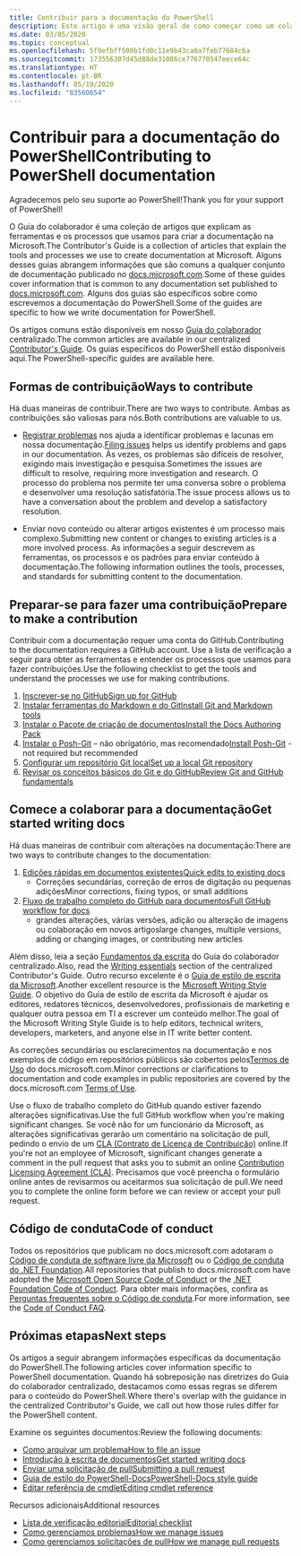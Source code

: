 ```yaml
---
title: Contribuir para a documentação do PowerShell
description: Este artigo é uma visão geral de como começar como um colaborador da documentação do PowerShell.
ms.date: 03/05/2020
ms.topic: conceptual
ms.openlocfilehash: 5f9efbff500b1fd0c11e9b43ca0a7feb77684c6a
ms.sourcegitcommit: 173556307d45d88de31086ce776770547eece64c
ms.translationtype: HT
ms.contentlocale: pt-BR
ms.lasthandoff: 05/19/2020
ms.locfileid: "83560654"
---
```

# <a name="contributing-to-powershell-documentation"></a><span data-ttu-id="6d29a-103">Contribuir para a documentação do PowerShell</span><span class="sxs-lookup"><span data-stu-id="6d29a-103">Contributing to PowerShell documentation</span></span>

<span data-ttu-id="6d29a-104">Agradecemos pelo seu suporte ao PowerShell!</span><span class="sxs-lookup"><span data-stu-id="6d29a-104">Thank you for your support of PowerShell!</span></span>

<span data-ttu-id="6d29a-105">O Guia do colaborador é uma coleção de artigos que explicam as ferramentas e os processos que usamos para criar a documentação na Microsoft.</span><span class="sxs-lookup"><span data-stu-id="6d29a-105">The Contributor's Guide is a collection of articles that explain the tools and processes we use to create documentation at Microsoft.</span></span> <span data-ttu-id="6d29a-106">Alguns desses guias abrangem informações que são comuns a qualquer conjunto de documentação publicado no [docs.microsoft.com][docs].</span><span class="sxs-lookup"><span data-stu-id="6d29a-106">Some of these guides cover information that is common to any documentation set published to [docs.microsoft.com][docs].</span></span> <span data-ttu-id="6d29a-107">Alguns dos guias são específicos sobre como escrevemos a documentação do PowerShell.</span><span class="sxs-lookup"><span data-stu-id="6d29a-107">Some of the guides are specific to how we write documentation for PowerShell.</span></span>

<span data-ttu-id="6d29a-108">Os artigos comuns estão disponíveis em nosso [Guia do colaborador][contribute] centralizado.</span><span class="sxs-lookup"><span data-stu-id="6d29a-108">The common articles are available in our centralized [Contributor's Guide][contribute].</span></span> <span data-ttu-id="6d29a-109">Os guias específicos do PowerShell estão disponíveis aqui.</span><span class="sxs-lookup"><span data-stu-id="6d29a-109">The PowerShell-specific guides are available here.</span></span>

## <a name="ways-to-contribute"></a><span data-ttu-id="6d29a-110">Formas de contribuição</span><span class="sxs-lookup"><span data-stu-id="6d29a-110">Ways to contribute</span></span>

<span data-ttu-id="6d29a-111">Há duas maneiras de contribuir.</span><span class="sxs-lookup"><span data-stu-id="6d29a-111">There are two ways to contribute.</span></span> <span data-ttu-id="6d29a-112">Ambas as contribuições são valiosas para nós.</span><span class="sxs-lookup"><span data-stu-id="6d29a-112">Both contributions are valuable to us.</span></span>

- <span data-ttu-id="6d29a-113">[Registrar problemas][file-an-issue] nos ajuda a identificar problemas e lacunas em nossa documentação.</span><span class="sxs-lookup"><span data-stu-id="6d29a-113">[Filing issues][file-an-issue] helps us identify problems and gaps in our documentation.</span></span> <span data-ttu-id="6d29a-114">Às vezes, os problemas são difíceis de resolver, exigindo mais investigação e pesquisa.</span><span class="sxs-lookup"><span data-stu-id="6d29a-114">Sometimes the issues are difficult to resolve, requiring more investigation and research.</span></span> <span data-ttu-id="6d29a-115">O processo do problema nos permite ter uma conversa sobre o problema e desenvolver uma resolução satisfatória.</span><span class="sxs-lookup"><span data-stu-id="6d29a-115">The issue process allows us to have a conversation about the problem and develop a satisfactory resolution.</span></span>

- <span data-ttu-id="6d29a-116">Enviar novo conteúdo ou alterar artigos existentes é um processo mais complexo.</span><span class="sxs-lookup"><span data-stu-id="6d29a-116">Submitting new content or changes to existing articles is a more involved process.</span></span> <span data-ttu-id="6d29a-117">As informações a seguir descrevem as ferramentas, os processos e os padrões para enviar conteúdo à documentação.</span><span class="sxs-lookup"><span data-stu-id="6d29a-117">The following information outlines the tools, processes, and standards for submitting content to the documentation.</span></span>

## <a name="prepare-to-make-a-contribution"></a><span data-ttu-id="6d29a-118">Preparar-se para fazer uma contribuição</span><span class="sxs-lookup"><span data-stu-id="6d29a-118">Prepare to make a contribution</span></span>

<span data-ttu-id="6d29a-119">Contribuir com a documentação requer uma conta do GitHub.</span><span class="sxs-lookup"><span data-stu-id="6d29a-119">Contributing to the documentation requires a GitHub account.</span></span> <span data-ttu-id="6d29a-120">Use a lista de verificação a seguir para obter as ferramentas e entender os processos que usamos para fazer contribuições.</span><span class="sxs-lookup"><span data-stu-id="6d29a-120">Use the following checklist to get the tools and understand the processes we use for making contributions.</span></span>

1. [<span data-ttu-id="6d29a-121">Inscrever-se no GitHub</span><span class="sxs-lookup"><span data-stu-id="6d29a-121">Sign up for GitHub</span></span>](/contribute/get-started-setup-github)
1. [<span data-ttu-id="6d29a-122">Instalar ferramentas do Markdown e do Git</span><span class="sxs-lookup"><span data-stu-id="6d29a-122">Install Git and Markdown tools</span></span>](/contribute/get-started-setup-tools)
1. [<span data-ttu-id="6d29a-123">Instalar o Pacote de criação de documentos</span><span class="sxs-lookup"><span data-stu-id="6d29a-123">Install the Docs Authoring Pack</span></span>](/contribute/how-to-write-docs-auth-pack)
1. <span data-ttu-id="6d29a-124">[Instalar o Posh-Git][posh-git] – não obrigatório, mas recomendado</span><span class="sxs-lookup"><span data-stu-id="6d29a-124">[Install Posh-Git][posh-git] - not required but recommended</span></span>
1. [<span data-ttu-id="6d29a-125">Configurar um repositório Git local</span><span class="sxs-lookup"><span data-stu-id="6d29a-125">Set up a local Git repository</span></span>](/contribute/get-started-setup-local)
1. [<span data-ttu-id="6d29a-126">Revisar os conceitos básicos do Git e do GitHub</span><span class="sxs-lookup"><span data-stu-id="6d29a-126">Review Git and GitHub fundamentals</span></span>](/contribute/git-github-fundamentals)

## <a name="get-started-writing-docs"></a><span data-ttu-id="6d29a-127">Comece a colaborar para a documentação</span><span class="sxs-lookup"><span data-stu-id="6d29a-127">Get started writing docs</span></span>

<span data-ttu-id="6d29a-128">Há duas maneiras de contribuir com alterações na documentação:</span><span class="sxs-lookup"><span data-stu-id="6d29a-128">There are two ways to contribute changes to the documentation:</span></span>

1. [<span data-ttu-id="6d29a-129">Edições rápidas em documentos existentes</span><span class="sxs-lookup"><span data-stu-id="6d29a-129">Quick edits to existing docs</span></span>](/contribute/#quick-edits-to-existing-documents)
   - <span data-ttu-id="6d29a-130">Correções secundárias, correção de erros de digitação ou pequenas adições</span><span class="sxs-lookup"><span data-stu-id="6d29a-130">Minor corrections, fixing typos, or small additions</span></span>
1. [<span data-ttu-id="6d29a-131">Fluxo de trabalho completo do GitHub para documentos</span><span class="sxs-lookup"><span data-stu-id="6d29a-131">Full GitHub workflow for docs</span></span>](/contribute/how-to-write-workflows-major)
   - <span data-ttu-id="6d29a-132">grandes alterações, várias versões, adição ou alteração de imagens ou colaboração em novos artigos</span><span class="sxs-lookup"><span data-stu-id="6d29a-132">large changes, multiple versions, adding or changing images, or contributing new articles</span></span>

<span data-ttu-id="6d29a-133">Além disso, leia a seção [Fundamentos da escrita](/contribute/style-quick-start) do Guia do colaborador centralizado.</span><span class="sxs-lookup"><span data-stu-id="6d29a-133">Also, read the [Writing essentials](/contribute/style-quick-start) section of the centralized Contributor's Guide.</span></span> <span data-ttu-id="6d29a-134">Outro recurso excelente é o [Guia de estilo de escrita da Microsoft][style-guide].</span><span class="sxs-lookup"><span data-stu-id="6d29a-134">Another excellent resource is the [Microsoft Writing Style Guide][style-guide].</span></span> <span data-ttu-id="6d29a-135">O objetivo do Guia de estilo de escrita da Microsoft é ajudar os editores, redatores técnicos, desenvolvedores, profissionais de marketing e qualquer outra pessoa em TI a escrever um conteúdo melhor.</span><span class="sxs-lookup"><span data-stu-id="6d29a-135">The goal of the Microsoft Writing Style Guide is to help editors, technical writers, developers, marketers, and anyone else in IT write better content.</span></span>

<span data-ttu-id="6d29a-136">As correções secundárias ou esclarecimentos na documentação e nos exemplos de código em repositórios públicos são cobertos pelos[Termos de Uso][terms-of-use] do docs.microsoft.com.</span><span class="sxs-lookup"><span data-stu-id="6d29a-136">Minor corrections or clarifications to documentation and code examples in public repositories are covered by the docs.microsoft.com [Terms of Use][terms-of-use].</span></span>

<span data-ttu-id="6d29a-137">Use o fluxo de trabalho completo do GitHub quando estiver fazendo alterações significativas.</span><span class="sxs-lookup"><span data-stu-id="6d29a-137">Use the full GitHub workflow when you're making significant changes.</span></span> <span data-ttu-id="6d29a-138">Se você não for um funcionário da Microsoft, as alterações significativas gerarão um comentário na solicitação de pull, pedindo o envio de um [CLA (Contrato de Licença de Contribuição)][cla] online.</span><span class="sxs-lookup"><span data-stu-id="6d29a-138">If you're not an employee of Microsoft, significant changes generate a comment in the pull request that asks you to submit an online [Contribution Licensing Agreement (CLA)][cla].</span></span> <span data-ttu-id="6d29a-139">Precisamos que você preencha o formulário online antes de revisarmos ou aceitarmos sua solicitação de pull.</span><span class="sxs-lookup"><span data-stu-id="6d29a-139">We need you to complete the online form before we can review or accept your pull request.</span></span>

## <a name="code-of-conduct"></a><span data-ttu-id="6d29a-140">Código de conduta</span><span class="sxs-lookup"><span data-stu-id="6d29a-140">Code of conduct</span></span>

<span data-ttu-id="6d29a-141">Todos os repositórios que publicam no docs.microsoft.com adotaram o [Código de conduta de software livre da Microsoft](https://opensource.microsoft.com/codeofconduct/) ou o [Código de conduta do .NET Foundation](https://dotnetfoundation.org/code-of-conduct).</span><span class="sxs-lookup"><span data-stu-id="6d29a-141">All repositories that publish to docs.microsoft.com have adopted the [Microsoft Open Source Code of Conduct](https://opensource.microsoft.com/codeofconduct/) or the [.NET Foundation Code of Conduct](https://dotnetfoundation.org/code-of-conduct).</span></span> <span data-ttu-id="6d29a-142">Para obter mais informações, confira as [Perguntas frequentes sobre o Código de conduta](https://opensource.microsoft.com/codeofconduct/faq/).</span><span class="sxs-lookup"><span data-stu-id="6d29a-142">For more information, see the [Code of Conduct FAQ](https://opensource.microsoft.com/codeofconduct/faq/).</span></span>

## <a name="next-steps"></a><span data-ttu-id="6d29a-143">Próximas etapas</span><span class="sxs-lookup"><span data-stu-id="6d29a-143">Next steps</span></span>

<span data-ttu-id="6d29a-144">Os artigos a seguir abrangem informações específicas da documentação do PowerShell.</span><span class="sxs-lookup"><span data-stu-id="6d29a-144">The following articles cover information specific to PowerShell documentation.</span></span> <span data-ttu-id="6d29a-145">Quando há sobreposição nas diretrizes do Guia do colaborador centralizado, destacamos como essas regras se diferem para o conteúdo do PowerShell.</span><span class="sxs-lookup"><span data-stu-id="6d29a-145">Where there's overlap with the guidance in the centralized Contributor's Guide, we call out how those rules differ for the PowerShell content.</span></span>

<span data-ttu-id="6d29a-146">Examine os seguintes documentos:</span><span class="sxs-lookup"><span data-stu-id="6d29a-146">Review the following documents:</span></span>

- [<span data-ttu-id="6d29a-147">Como arquivar um problema</span><span class="sxs-lookup"><span data-stu-id="6d29a-147">How to file an issue</span></span>](file-an-issue.md)
- [<span data-ttu-id="6d29a-148">Introdução à escrita de documentos</span><span class="sxs-lookup"><span data-stu-id="6d29a-148">Get started writing docs</span></span>](get-started-writing.md)
- [<span data-ttu-id="6d29a-149">Enviar uma solicitação de pull</span><span class="sxs-lookup"><span data-stu-id="6d29a-149">Submitting a pull request</span></span>](pull-requests.md)
- [<span data-ttu-id="6d29a-150">Guia de estilo do PowerShell-Docs</span><span class="sxs-lookup"><span data-stu-id="6d29a-150">PowerShell-Docs style guide</span></span>](powershell-style-guide.md)
- [<span data-ttu-id="6d29a-151">Editar referência de cmdlet</span><span class="sxs-lookup"><span data-stu-id="6d29a-151">Editing cmdlet reference</span></span>](editing-cmdlet-ref.md)

<span data-ttu-id="6d29a-152">Recursos adicionais</span><span class="sxs-lookup"><span data-stu-id="6d29a-152">Additional resources</span></span>

- [<span data-ttu-id="6d29a-153">Lista de verificação editorial</span><span class="sxs-lookup"><span data-stu-id="6d29a-153">Editorial checklist</span></span>](editorial-checklist.md)
- [<span data-ttu-id="6d29a-154">Como gerenciamos problemas</span><span class="sxs-lookup"><span data-stu-id="6d29a-154">How we manage issues</span></span>](managing-issues.md)
- [<span data-ttu-id="6d29a-155">Como gerenciamos solicitações de pull</span><span class="sxs-lookup"><span data-stu-id="6d29a-155">How we manage pull requests</span></span>](managing-pull-requests.md)

<!--link refs-->
[cla]: https://cla.microsoft.com/
[contribute]: /contribute/
[docs]: https://docs.microsoft.com/
[file-an-issue]: file-an-issue.md
[posh-git]: https://www.powershellgallery.com/packages/posh-git
[psdocs]: https://docs.microsoft.com/powershell
[style-guide]: https://docs.microsoft.com/style-guide/welcome/
[terms-of-use]: https://docs.microsoft.com/legal/termsofuse
